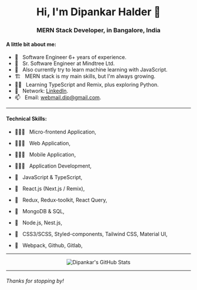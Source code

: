 <h1 align="center">Hi, I'm Dipankar Halder 👋</h1>
<h3 align="center">MERN Stack Developer, in Bangalore, India</h3>

#### A little bit about me:

- 🔭 &nbsp; Software Engineer 6+ years of experience.
- 🔭 &nbsp; Sr. Software Engineer at Mindtree Ltd.
- 🔭 &nbsp; Also currently try to learn machine learning with JavaScript.
- 🏗 &nbsp; MERN stack is my main skills, but I'm always growing.
- 👨‍💻 &nbsp; Learning TypeScript and Remix, plus exploring Python.
- 🤳 &nbsp; Network: [LinkedIn](https://www.linkedin.com/in/dipankar-h-72001bb0/).
- 📫 &nbsp; Email: [webmail.dip@gmail.com](mailto:webmail.dip@gmail.com).

---

#### Technical Skills:
- 🧑🏻‍💻 &nbsp; Micro-frontend Application,
- 🧑🏻‍💻 &nbsp; Web Application,
- 🧑🏻‍💻 &nbsp; Mobile Application,
- 🧑🏻‍💻 &nbsp; Application Development,

- 📌 &nbsp; JavaScript & TypeScript,
- 📌 &nbsp; React.js (Next.js / Remix),
- 📌 &nbsp; Redux, Redux-toolkit, React Query, 
- 📌 &nbsp; MongoDB & SQL,
- 📌 &nbsp; Node.js, Nest.js,
- 📌 &nbsp; CSS3/SCSS, Styled-components, Tailwind CSS, Material UI,
- 📌 &nbsp; Webpack, Github, Gitlab,

---

<p align="center"><img align="center" src="https://github-readme-stats.vercel.app/api?username=DipankarHalder&show_icons=true" alt="Dipankar's GitHub Stats" /></p>

---

###### Thanks for stopping by!



